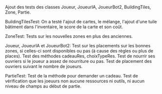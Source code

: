 Ajout des tests des classes Joueur, JoueurIA, JoueurBot2, BuildingTiles, Zone, Partie.

BuildingTilesTest:
On a testé l'ajout de cartes, le mélange, l'ajout d'une tuile bâtiment dans l'inventaire, le score de la carte et son coût.

ZoneTest:
Tests sur les nouvelles zones en plus des anciennes.

Joueur, JoueurIA et JoueurBot2:
Test sur les placements sur les bonnes zones, si celles-ci sont disponibles ou pas (à cause des règles ou plus de places).
Test des méthodes cadeauRes, choixTypeRes.
Test de nourrir ses ouvriers si le joueur a assez de nourriture ou pas.
Test de placement des ouvriers suivant le nombre de joueurs.

PartieTest:
Test de la méthode pour demander un cadeau.
Test de vérification que les joeuurs non aucune ressources ni outils, ni aucun niveau de champs au début de partie.
